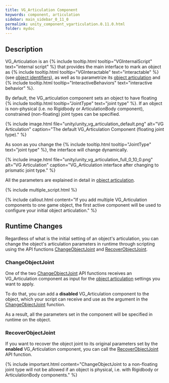 ```yaml
---
title: VG_Articulation Component
keywords: component, articulation
sidebar: main_sidebar_0_11_0
permalink: unity_component_vgarticulation.0.11.0.html
folder: mydoc
---
```


## Description

VG_Articulation is an {% include tooltip.html tooltip="VGInternalScript" text="internal script" %} that provides the main interface to mark an object as {% include tooltip.html tooltip="VGInteractable" text="interactable" %} (see [object identifiers](unity_get_started_objects.0.11.0.html#customizing-layers-and-component-names)), as well as to parametrize its [object articulation](object_articulation.0.11.0.html#object-articulation) and {% include tooltip.html tooltip="InteractiveBehaviors" text="interactive behavior" %}. 

By default, the VG_articulation component sets an object to have floating {% include tooltip.html tooltip="JointType" text="joint type" %}. If an object is non-physical (i.e. no Rigidbody or ArticulationBody component), constrained (non-floating) joint types can be specified. 

{% include image.html file="unity/unity_vg_articulation_default.png" alt="VG Articulation" caption="The default VG_Articulation Component (floating joint type)." %}

As soon as you change the {% include tooltip.html tooltip="JointType" text="joint type" %}, the interface will change dynamically.

{% include image.html file="unity/unity_vg_articulation_full_0_10_0.png" alt="VG Articulation" caption="VG_Articulation interface after changing to  prismatic joint type." %}

All the parameters are explained in detail in [object articulation](object_articulation.0.11.0.html#object-articulation).

{% include multiple_script.html %}

{% include callout.html content="If you add multiple VG_Articulation components to one game object, the first active component will be used to configure your initial object articulation." %}

## Runtime Changes

Regardless of what is the initial setting of an object's articulation, you can change the object's articulation parameters in runtime 
through scripting using the API functions [ChangeObjectJoint](virtualgrasp_unityapi.0.11.0.html#changeobjectjoint) 
and [RecoverObjectJoint](virtualgrasp_unityapi.0.11.0.html#recoverobjectjoint).

### ChangeObjectJoint

One of the two [ChangeObjectJoint](virtualgrasp_unityapi.0.11.0.html#changeobjectjoint) API functions receives an VG_Articulation component as input for the [object articulation](object_articulation.0.11.0.html#object-articulation) settings you want to apply.

To do that, you can add a **disabled** VG_Articulation component to the object, which your script can receive and use as the argument in the [ChangeObjectJoint](virtualgrasp_unityapi.0.11.0.html#changeobjectjoint) function.

As a result, all the parameters set in the component will be specified in runtime on the object. 

### RecoverObjectJoint

If you want to recover the object joint to its original parameters set by the **enabled** VG_Articulation component, you can call the [RecoverObjectJoint](virtualgrasp_unityapi.0.11.0.html#recoverobjectjoint) API function.

{% include important.html content="ChangeObjectJoint to a non-floating joint type will not be allowed if an object is physical, i.e. with Rigidbody or ArticulationBody components." %}
